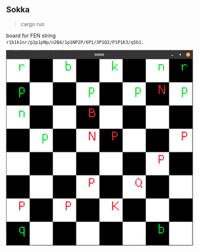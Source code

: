 ## Sokka 

> cargo run

board for FEN string `r1b1k1nr/p2p1pNp/n2B4/1p1NP2P/6P1/3P1Q2/P1P1K3/q5b1.`

![sokka](./assets/sokka.png)